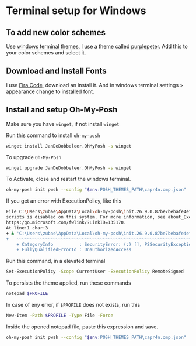 # Terminal setup for Windows

## To add new color schemes

Use [windows terminal themes](https://windowsterminalthemes.dev/), I use a theme called [purplepeter](/windows/purplepeter.json). Add this to your color schemes and select it. 

## Download and Install Fonts

I use [Fira Code](https://github.com/ryanoasis/nerd-fonts/releases), download an install it. And in windows terminal settings > appearance change to installed font.

## Install and setup Oh-My-Posh 

Make sure you have `winget`, if not install `winget`

Run this command to install `oh-my-posh`

```bash
winget install JanDeDobbeleer.OhMyPosh -s winget
```

To upgrade `Oh-My-Posh`

```bash
winget upgrade JanDeDobbeleer.OhMyPosh -s winget

```

To Activate, close and restart the windows terminal.

```bash
oh-my-posh init pwsh --config "$env:POSH_THEMES_PATH\capr4n.omp.json" | Invoke-Expression
```

If you get an error with ExecutionPolicy, like this

```bash
File C:\Users\zubae\AppData\Local\oh-my-posh\init.26.9.0.87be7bebafe4ef8e.10.ps1 cannot be loaded because running
scripts is disabled on this system. For more information, see about_Execution_Policies at
https:/go.microsoft.com/fwlink/?LinkID=135170.
At line:1 char:3
+ & 'C:\Users\zubae\AppData\Local\oh-my-posh\init.26.9.0.87be7bebafe4ef ...
+   ~~~~~~~~~~~~~~~~~~~~~~~~~~~~~~~~~~~~~~~~~~~~~~~~~~~~~~~~~~~~~~~~~~~
    + CategoryInfo          : SecurityError: (:) [], PSSecurityException
    + FullyQualifiedErrorId : UnauthorizedAccess

```

Run this command, in a elevated terminal

```bash
Set-ExecutionPolicy -Scope CurrentUser -ExecutionPolicy RemoteSigned
```

To persists the theme applied, run these commands

```bash
notepad $PROFILE
```

In case of eny error, if `$PROFILE` does not exists, run this

```bash
New-Item -Path $PROFILE -Type File -Force
```

Inside the opened notepad file, paste this expression and save. 

```bash
oh-my-posh init pwsh --config "$env:POSH_THEMES_PATH\capr4n.omp.json" | Invoke-Expression
```